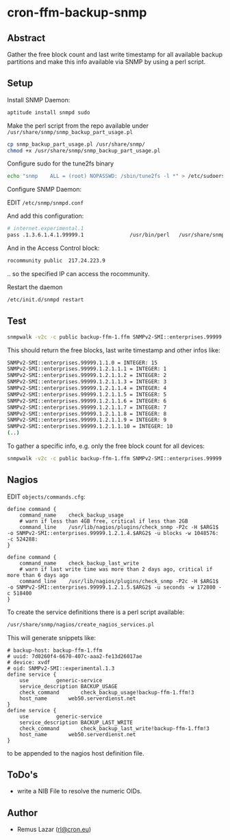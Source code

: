 # cron-ffm-backup-snmp

## Abstract

Gather the free block count and last write timestamp for all available
backup partitions and make this info available via SNMP by using a perl script.

## Setup

Install SNMP Daemon:

```bash
aptitude install snmpd sudo
```

Make the perl script from the repo available under `/usr/share/snmp/snmp_backup_part_usage.pl`

```bash
cp snmp_backup_part_usage.pl /usr/share/snmp/
chmod +x /usr/share/snmp/snmp_backup_part_usage.pl
```

Configure sudo for the tune2fs binary

```bash
echo "snmp    ALL = (root) NOPASSWD: /sbin/tune2fs -l *" > /etc/sudoers.d/snmp_backup_part_usage_script
```

Configure SNMP Daemon:

EDIT `/etc/snmp/snmpd.conf`

And add this configuration:

```bash
# internet.experimental.1
pass .1.3.6.1.4.1.99999.1               /usr/bin/perl   /usr/share/snmp/snmp_backup_part_usage.pl
``` 

And in the Access Control block:

```bash
rocommunity public  217.24.223.9
```

.. so the specified IP can access the rocommunity.

Restart the daemon

```bash
/etc/init.d/snmpd restart
```

## Test

```bash
snmpwalk -v2c -c public backup-ffm-1.ffm SNMPv2-SMI::enterprises.99999.1
```

This should return the free blocks, last write timestamp and other infos like:

```bash
SNMPv2-SMI::enterprises.99999.1.1.0 = INTEGER: 15
SNMPv2-SMI::enterprises.99999.1.2.1.1.1 = INTEGER: 1
SNMPv2-SMI::enterprises.99999.1.2.1.1.2 = INTEGER: 2
SNMPv2-SMI::enterprises.99999.1.2.1.1.3 = INTEGER: 3
SNMPv2-SMI::enterprises.99999.1.2.1.1.4 = INTEGER: 4
SNMPv2-SMI::enterprises.99999.1.2.1.1.5 = INTEGER: 5
SNMPv2-SMI::enterprises.99999.1.2.1.1.6 = INTEGER: 6
SNMPv2-SMI::enterprises.99999.1.2.1.1.7 = INTEGER: 7
SNMPv2-SMI::enterprises.99999.1.2.1.1.8 = INTEGER: 8
SNMPv2-SMI::enterprises.99999.1.2.1.1.9 = INTEGER: 9
SNMPv2-SMI::enterprises.99999.1.2.1.1.10 = INTEGER: 10
(..)
```

To gather a specific info, e.g. only the free block count for all devices:

```bash
snmpwalk -v2c -c public backup-ffm-1.ffm SNMPv2-SMI::enterprises.99999.1.2.1.4
```

## Nagios

EDIT `objects/commands.cfg`:

```
define command {
	command_name	check_backup_usage
	# warn if less than 4GB free, critical if less than 2GB
	command_line	/usr/lib/nagios/plugins/check_snmp -P2c -H $ARG1$ -o SNMPv2-SMI::enterprises.99999.1.2.1.4.$ARG2$ -u blocks -w 1048576: -c 524288:
}

define command {
	command_name	check_backup_last_write
	# warn if last write time was more than 2 days ago, critical if more than 6 days ago
	command_line	/usr/lib/nagios/plugins/check_snmp -P2c -H $ARG1$ -o SNMPv2-SMI::enterprises.99999.1.2.1.5.$ARG2$ -u seconds -w 172800 -c 518400
}
```

To create the service definitions there is a perl script available:

```bash
/usr/share/snmp/nagios/create_nagios_services.pl
```

This will generate snippets like:

```
# backup-host: backup-ffm-1.ffm
# uuid: 7d0260f4-6670-407c-aaa2-fe13d26017ae
# device: xvdf
# oid: SNMPv2-SMI::experimental.1.3
define service {
	use			generic-service
	service_description	BACKUP_USAGE
	check_command		check_backup_usage!backup-ffm-1.ffm!3
	host_name		web50.serverdienst.net
}
define service {
	use			generic-service
	service_description	BACKUP_LAST_WRITE
	check_command		check_backup_last_write!backup-ffm-1.ffm!3
	host_name		web50.serverdienst.net
}
```

to be appended to the nagios host definition file.

## ToDo's

* write a NIB File to resolve the numeric OIDs.


## Author

* Remus Lazar (rl@cron.eu)
